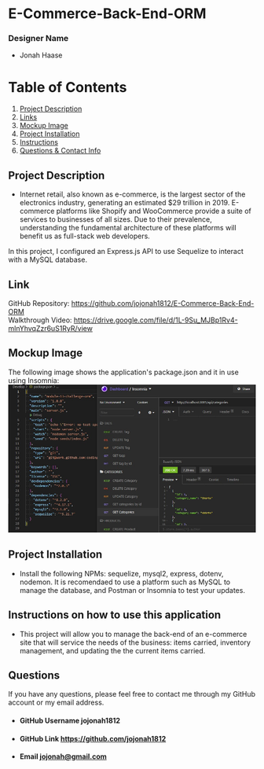 # E-Commerce-Back-End-ORM

### Designer Name
* Jonah Haase

# Table of Contents
1. [Project Description](#project-description)
2. [Links](#link)
3. [Mockup Image](#mockup-image)
4. [Project Installation](#project-installation)
5. [Instructions](#instructions-on-how-to-use-this-application)
6. [Questions & Contact Info](#questions)

## Project Description
* Internet retail, also known as e-commerce, is the largest sector of the electronics industry, generating an estimated $29 trillion in 2019. E-commerce platforms like Shopify and WooCommerce provide a suite of services to businesses of all sizes. Due to their prevalence, understanding the fundamental architecture of these platforms will benefit us as full-stack web developers.

In this project, I configured an Express.js API to use Sequelize to interact with a MySQL database.

## Link
GitHub Repository: https://github.com/jojonah1812/E-Commerce-Back-End-ORM <br>
Walkthrough Video: https://drive.google.com/file/d/1L-9Su_MJBp1Rv4-mlnYhvqZzr6uS1RyR/view

## Mockup Image
The following image shows the application's package.json and it in use using Insomnia:
![Package.json and Insomnia.](./Assets/MockupImage.jpg)

## Project Installation
* Install the following NPMs: sequelize, mysql2, express, dotenv, nodemon.  It is recomendaed to use a platform such as MySQL to manage the database, and Postman or Insomnia to test your updates.

## Instructions on how to use this application
* This project will allow you to manage the back-end of an e-commerce site that will service the needs of the business: items carried, inventory management, and updating the the current items carried.

## Questions
If you have any questions, please feel free to contact me through my GitHub account or my email address.
* #### GitHub Username    jojonah1812
* #### GitHub Link    https://github.com/jojonah1812
* #### Email    jojonah@gmail.com

